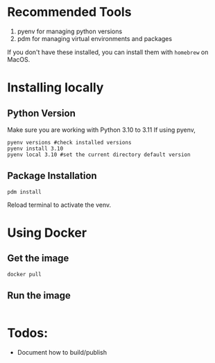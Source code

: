 # Recommended Tools
1. pyenv for managing python versions
2. pdm for managing virtual environments and packages

If you don't have these installed, you can install them with `homebrew` on MacOS. 

# Installing locally
## Python Version
Make sure you are working with Python 3.10 to 3.11
If using pyenv,
```
pyenv versions #check installed versions
pyenv install 3.10
pyenv local 3.10 #set the current directory default version
```

## Package Installation
```
pdm install 
```
Reload terminal to activate the venv.

# Using Docker

## Get the image
```
docker pull
```

## Run the image
```
```

# Todos:
* Document how to build/publish